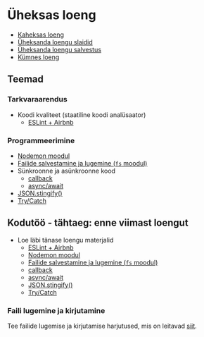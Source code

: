 # Üheksas loeng

- [Kaheksas loeng](../Lesson-08/README.md)
- [Üheksanda loengu slaidid](Slides.md)
- [Üheksanda loengu salvestus]()
- [Kümnes loeng](../Lesson-10/README.md)

## Teemad

### Tarkvaraarendus

- Koodi kvaliteet (staatiline koodi analüsaator)
  - [ESLint + Airbnb](../../../Subjects/Software-Development/Topics/ESLint/README.md)

### Programmeerimine

- [Nodemon moodul](../../../Subjects/Programming-Basics/Topics/Nodemon/README.md)
- [Failide salvestamine ja lugemine (`fs` moodul)](../../../Subjects/Programming-Basics/Topics/Modules-Built-In/README.md#fs-moodul)
- Sünkroonne ja asünkroonne kood
  - [callback](../../../Subjects/Programming-Basics/Topics/Callback/README.md)
  - [async/await](../../../Subjects/Programming-Basics/Topics/Async-Await/README.md)
- [JSON.stingify()](../../../Subjects/Programming-Basics/Topics/JSON/README.md#jsonstringify)
- [Try/Catch](../../../Subjects/Programming-Basics/Topics/Try-Catch-Finally/README.md)

## Kodutöö - tähtaeg: enne viimast loengut

- Loe läbi tänase loengu materjalid
  - [ESLint + Airbnb](../../../Subjects/Software-Development/Topics/ESLint/README.md)
  - [Nodemon moodul](../../../Subjects/Programming-Basics/Topics/Nodemon/README.md)
  - [Failide salvestamine ja lugemine (`fs` moodul)](../../../Subjects/Programming-Basics/Topics/Modules-Built-In/README.md#fs-moodul)
  - [callback](../../../Subjects/Programming-Basics/Topics/Callback/README.md)
  - [async/await](../../../Subjects/Programming-Basics/Topics/Async-Await/README.md)
  - [JSON.stingify()](../../../Subjects/Programming-Basics/Topics/JSON/README.md#jsonstringify)
  - [Try/Catch](../../../Subjects/Programming-Basics/Topics/Try-Catch-Finally/README.md)

### Faili lugemine ja kirjutamine

Tee failide lugemise ja kirjutamise harjutused, mis on leitavad [siit](../../../Subjects/Programming-Basics/Topics/Modules-Built-In/README.md#harjutused).
